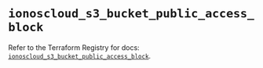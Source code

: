 # `ionoscloud_s3_bucket_public_access_block`

Refer to the Terraform Registry for docs: [`ionoscloud_s3_bucket_public_access_block`](https://registry.terraform.io/providers/ionos-cloud/ionoscloud/6.7.15/docs/resources/s3_bucket_public_access_block).
